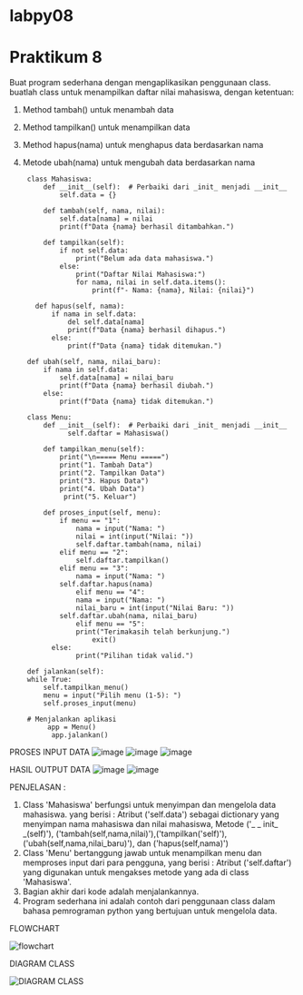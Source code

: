 # labpy08

# Praktikum 8

Buat program sederhana dengan mengaplikasikan penggunaan class. buatlah class untuk menampilkan daftar nilai mahasiswa, dengan ketentuan: 
1. Method tambah() untuk menambah data
2. Method tampilkan() untuk menampilkan data
3. Method hapus(nama) untuk menghapus data berdasarkan nama
4. Metode ubah(nama) untuk mengubah data berdasarkan nama 


        class Mahasiswa:
            def __init__(self):  # Perbaiki dari _init_ menjadi __init__
                self.data = {}

            def tambah(self, nama, nilai):
                self.data[nama] = nilai
                print(f"Data {nama} berhasil ditambahkan.")

            def tampilkan(self):
                if not self.data:
                    print("Belum ada data mahasiswa.")
                else:
                    print("Daftar Nilai Mahasiswa:")
                    for nama, nilai in self.data.items():
                        print(f"- Nama: {nama}, Nilai: {nilai}")

          def hapus(self, nama):
              if nama in self.data:
                  del self.data[nama]
                  print(f"Data {nama} berhasil dihapus.")
              else:
                  print(f"Data {nama} tidak ditemukan.")

        def ubah(self, nama, nilai_baru):
            if nama in self.data:
                self.data[nama] = nilai_baru
                print(f"Data {nama} berhasil diubah.")
            else:
                print(f"Data {nama} tidak ditemukan.")

        class Menu:
            def __init__(self):  # Perbaiki dari _init_ menjadi __init__
                  self.daftar = Mahasiswa()   

            def tampilkan_menu(self):
                print("\n===== Menu =====")
                print("1. Tambah Data")
                print("2. Tampilkan Data")
                print("3. Hapus Data")
                print("4. Ubah Data")
                 print("5. Keluar")
  
            def proses_input(self, menu):
                if menu == "1":
                    nama = input("Nama: ")
                    nilai = int(input("Nilai: "))
                    self.daftar.tambah(nama, nilai)
                elif menu == "2":
                    self.daftar.tampilkan()
                elif menu == "3":
                    nama = input("Nama: ")
                self.daftar.hapus(nama)
                    elif menu == "4":
                    nama = input("Nama: ")
                    nilai_baru = int(input("Nilai Baru: "))
                self.daftar.ubah(nama, nilai_baru)
                    elif menu == "5":
                    print("Terimakasih telah berkunjung.")
                        exit()
              else:
                    print("Pilihan tidak valid.")

        def jalankan(self):
        while True:
            self.tampilkan_menu()
            menu = input("Pilih menu (1-5): ")
            self.proses_input(menu)

        # Menjalankan aplikasi
             app = Menu()
              app.jalankan()

PROSES INPUT DATA 
![image](https://github.com/user-attachments/assets/a69ae3f7-ddde-4393-a391-dbf5e43461d6)
![image](https://github.com/user-attachments/assets/899576cd-5a4b-4ec7-ac22-3566ffe4499f)
![image](https://github.com/user-attachments/assets/c0668cb3-954f-498c-a9ac-b53f4581b2d9)

HASIL OUTPUT DATA 
![image](https://github.com/user-attachments/assets/2399a4c8-dbac-43c4-bdd1-18a041661e79)
![image](https://github.com/user-attachments/assets/96dc2312-1212-4886-bb71-24b657072d22)

PENJELASAN : 
1. Class 'Mahasiswa' berfungsi untuk menyimpan dan mengelola data mahasiswa. yang berisi : Atribut ('self.data') sebagai dictionary yang menyimpan nama mahasiswa dan nilai mahasiswa, Metode ('_ _ init_ _(self)'), ('tambah(self,nama,nilai)'),('tampilkan('self)'), ('ubah(self,nama,nilai_baru)'), dan ('hapus(self,nama)')
2. Class 'Menu' bertanggung jawab untuk menampilkan menu dan memproses input dari para pengguna, yang berisi : Atribut ('self.daftar') yang digunakan untuk mengakses metode yang ada di class 'Mahasiswa'.
3. Bagian akhir dari kode adalah menjalankannya.
4. Program sederhana ini adalah contoh dari penggunaan class dalam bahasa pemrograman python yang bertujuan untuk mengelola data.

FLOWCHART 

![flowchart](https://github.com/user-attachments/assets/f0cd216c-9650-428a-802d-cb8462697c01)

DIAGRAM CLASS

![DIAGRAM CLASS](https://github.com/user-attachments/assets/db7948d5-9d57-44f7-8a8b-943864928ffc)

